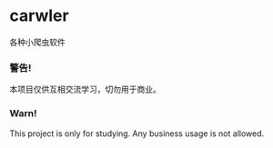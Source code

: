 # carwler
各种小爬虫软件

### 警告!
本项目仅供互相交流学习，切勿用于商业。

### Warn!
This project is only for studying. Any business usage is not allowed.
